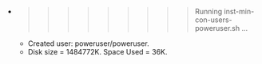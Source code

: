 * >>>>>>>>> Running inst-min-con-users-poweruser.sh ...
  * Created user: poweruser/poweruser.
  * Disk size = 1484772K. Space Used = 36K.

